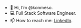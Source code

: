 - 👋 Hi, I’m @konmeso.
- 💻 Full Stack Software Engineer.
- 📫 How to reach me: [LinkedIn](https://www.linkedin.com/in/konstantinos-mesolongitis/).

<!---
konmeso/konmeso is a ✨ special ✨ repository because its `README.md` (this file) appears on your GitHub profile.
You can click the Preview link to take a look at your changes.
--->

